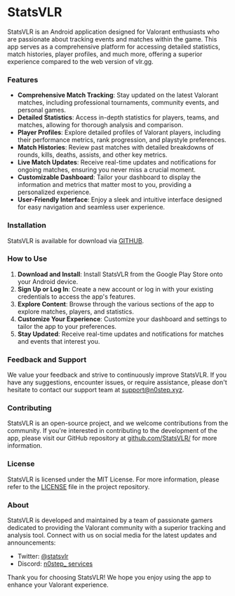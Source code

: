 # **StatsVLR**

StatsVLR is an Android application designed for Valorant enthusiasts who are passionate about tracking events and matches within the game. This app serves as a comprehensive platform for accessing detailed statistics, match histories, player profiles, and much more, offering a superior experience compared to the web version of vlr.gg.

### Features

- **Comprehensive Match Tracking**: Stay updated on the latest Valorant matches, including professional tournaments, community events, and personal games.
- **Detailed Statistics**: Access in-depth statistics for players, teams, and matches, allowing for thorough analysis and comparison.
- **Player Profiles**: Explore detailed profiles of Valorant players, including their performance metrics, rank progression, and playstyle preferences.
- **Match Histories**: Review past matches with detailed breakdowns of rounds, kills, deaths, assists, and other key metrics.
- **Live Match Updates**: Receive real-time updates and notifications for ongoing matches, ensuring you never miss a crucial moment.
- **Customizable Dashboard**: Tailor your dashboard to display the information and metrics that matter most to you, providing a personalized experience.
- **User-Friendly Interface**: Enjoy a sleek and intuitive interface designed for easy navigation and seamless user experience.

### Installation

StatsVLR is available for download via [GITHUB](https://github.com/StatsVLR/StatsVLR-Android/releases).

### How to Use

1. **Download and Install**: Install StatsVLR from the Google Play Store onto your Android device.
2. **Sign Up or Log In**: Create a new account or log in with your existing credentials to access the app's features.
3. **Explore Content**: Browse through the various sections of the app to explore matches, players, and statistics.
4. **Customize Your Experience**: Customize your dashboard and settings to tailor the app to your preferences.
5. **Stay Updated**: Receive real-time updates and notifications for matches and events that interest you.

### Feedback and Support

We value your feedback and strive to continuously improve StatsVLR. If you have any suggestions, encounter issues, or require assistance, please don't hesitate to contact our support team at [support@n0step.xyz](mailto:support@n0step.xyz).

### Contributing

StatsVLR is an open-source project, and we welcome contributions from the community. If you're interested in contributing to the development of the app, please visit our GitHub repository at [github.com/StatsVLR/](https://github.com/StatsVLR/) for more information.

### License

StatsVLR is licensed under the MIT License. For more information, please refer to the [LICENSE](https://github.com/StatsVLR/statsvlr/blob/main/LICENSE) file in the project repository.

### About

StatsVLR is developed and maintained by a team of passionate gamers dedicated to providing the Valorant community with a superior tracking and analysis tool. Connect with us on social media for the latest updates and announcements:

- Twitter: [@statsvlr](https://twitter.com/n0step_)
- Discord: [n0step_ services](https://discord.gg/pphu3r49U3)

Thank you for choosing StatsVLR! We hope you enjoy using the app to enhance your Valorant experience.
